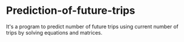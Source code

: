 # Prediction-of-future-trips
It's a program to predict number of future trips using current number of trips by solving equations and matrices.
